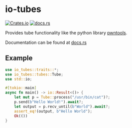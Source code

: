 # io-tubes

[![Crates.io](https://img.shields.io/crates/v/io-tubes)](https://crates.io/crates/io-tubes)
[![docs.rs](https://img.shields.io/docsrs/io-tubes)](https://docs.rs/io-tubes)

Provides tube functionality like the python library [pwntools](https://github.com/Gallopsled/pwntools).

Documentation can be found at [docs.rs](https://docs.rs/io-tubes)

## Example
```rust
use io_tubes::traits::*;
use io_tubes::tubes::Tube;
use std::io;

#[tokio::main]
async fn main() -> io::Result<()> {
    let mut p = Tube::process("/usr/bin/cat")?;
    p.send(b"Hello World!").await?;
    let output = p.recv_until(b"World").await?;
    assert_eq!(output, b"Hello World");
    Ok(())
}
```
